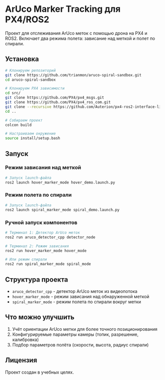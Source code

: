 # ArUco Marker Tracking для PX4/ROS2

Проект для отслеживания ArUco меток с помощью дрона на PX4 и ROS2. Включает два режима полета: зависание над меткой и полет по спирали.

## Установка

```bash
# Клонируем репозиторий
git clone https://github.com/trianmon/aruco-spiral-sandbox.git
cd aruco-spiral-sandbox

# Клонируем PX4 зависимости
cd src/
git clone https://github.com/PX4/px4_msgs.git
git clone https://github.com/PX4/px4_ros_com.git
git clone --recursive https://github.com/Auterion/px4-ros2-interface-lib.git
cd ..

# Собираем проект
colcon build

# Настраиваем окружение
source install/setup.bash
```

## Запуск

### Режим зависания над меткой

```bash
# Запуск launch-файла
ros2 launch hover_marker_mode hover_demo.launch.py
```


### Режим полета по спирали

```bash
# Запуск launch-файла
ros2 launch spiral_marker_mode spiral_demo.launch.py
```

### Ручной запуск компонентов

```bash
# Терминал 1: Детектор ArUco меток
ros2 run aruco_detector_cpp detector_node

# Терминал 2: Режим зависания
ros2 run hover_marker_mode hover_mode

# Или режим спирали
ros2 run spiral_marker_mode spiral_mode
```

## Структура проекта

- `aruco_detector_cpp` - детектор ArUco меток из видеопотока
- `hover_marker_mode` - режим зависания над обнаруженной меткой
- `spiral_marker_mode` - режим полета по спирали вокруг метки

## Что можно улучшить

1. Учёт ориентации ArUco метки для более точного позиционирования
2. Конфигурируемые параметры камеры (топик, разрешение, калибровка)
3. Подбор параметров полёта (скорости, высота, радиус спирали)

## Лицензия

Проект создан в учебных целях.
